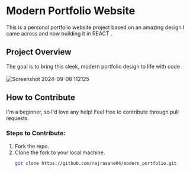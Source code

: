 # Modern Portfolio Website 

This is a personal portfolio website project based on an amazing design I came across and now building it in REACT .

## Project Overview 
The goal is to bring this sleek, modern portfolio design to life with code .
<br> <br>
![Screenshot 2024-09-08 112125](https://github.com/user-attachments/assets/34f40f06-bfe1-40ad-aa18-4f46276235e0)

## How to Contribute 
I'm a beginner, so I'd love any help! Feel free to contribute through pull requests.

### Steps to Contribute:
1. Fork the repo.
2. Clone the fork to your local machine.
   ```bash
   git clone https://github.com/rajrasane04/modern_portfolio.git
